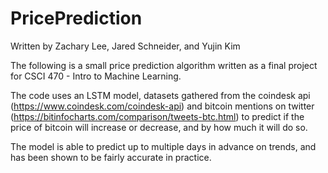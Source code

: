 # PricePrediction
Written by Zachary Lee, Jared Schneider, and Yujin Kim

The following is a small price prediction algorithm written as a final project for CSCI 470 - Intro to Machine Learning.

The code uses an LSTM model, datasets gathered from the coindesk api (https://www.coindesk.com/coindesk-api) and bitcoin mentions on twitter (https://bitinfocharts.com/comparison/tweets-btc.html) to predict if the price of bitcoin will increase or decrease, and by how much it will do so.

The model is able to predict up to multiple days in advance on trends, and has been shown to be fairly accurate in practice.
